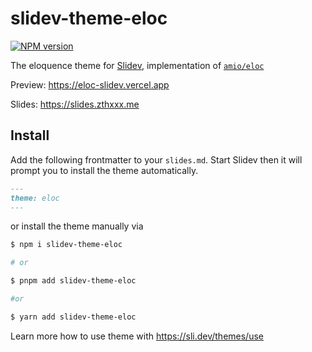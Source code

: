 # slidev-theme-eloc

[![NPM version](https://img.shields.io/npm/v/slidev-theme-eloc?color=3AB9D4&label=)](https://www.npmjs.com/package/slidev-theme-eloc)

The eloquence theme for [Slidev](https://github.com/slidevjs/slidev), implementation of [`amio/eloc`](https://github.com/amio/eloc)

Preview: https://eloc-slidev.vercel.app

Slides: https://slides.zthxxx.me


## Install

Add the following frontmatter to your `slides.md`. Start Slidev then it will prompt you to install the theme automatically.

```markdown
---
theme: eloc
---
```

or install the theme manually via

```bash
$ npm i slidev-theme-eloc

# or

$ pnpm add slidev-theme-eloc

#or

$ yarn add slidev-theme-eloc
```

Learn more how to use theme with https://sli.dev/themes/use
